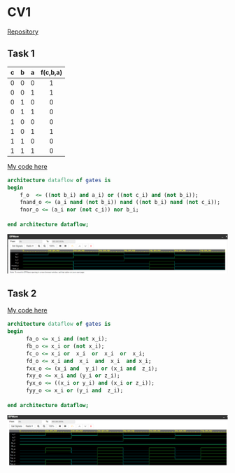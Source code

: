 # CV1
[Repository](https://github.com/Vitekmasa/Digital-electronics-1)
## Task 1
| **c** | **b** |**a** | **f(c,b,a)** |
| :-: | :-: | :-: | :-: |
| 0 | 0 | 0 | 1 |
| 0 | 0 | 1 | 1 |
| 0 | 1 | 0 | 0 |
| 0 | 1 | 1 | 0 |
| 1 | 0 | 0 | 0 |
| 1 | 0 | 1 | 1 |
| 1 | 1 | 0 | 0 |
| 1 | 1 | 1 | 0 |

[My code here](https://www.edaplayground.com/x/gzeu)

```VHDL
architecture dataflow of gates is
begin
    f_o  <= ((not b_i) and a_i) or ((not c_i) and (not b_i));
    fnand_o <= (a_i nand (not b_i)) nand ((not b_i) nand (not c_i));  
    fnor_o <= (a_i nor (not c_i)) nor b_i;

end architecture dataflow;
```

![Task1](Images/CV1.png)

## Task 2
[My code here](https://www.edaplayground.com/x/9Et_)

```VHDL
architecture dataflow of gates is
begin
      fa_o <= x_i and (not x_i);
      fb_o <= x_i or (not x_i);
      fc_o <= x_i or  x_i  or  x_i  or  x_i;
      fd_o <= x_i and  x_i  and  x_i  and x_i;
      fxx_o <= (x_i and  y_i) or (x_i and  z_i);
      fxy_o <= x_i and (y_i or z_i);
      fyx_o <= ((x_i or y_i) and (x_i or z_i));
      fyy_o <= x_i or (y_i and  z_i);

end architecture dataflow;
```

![Task 2](Images/Task2.png)
